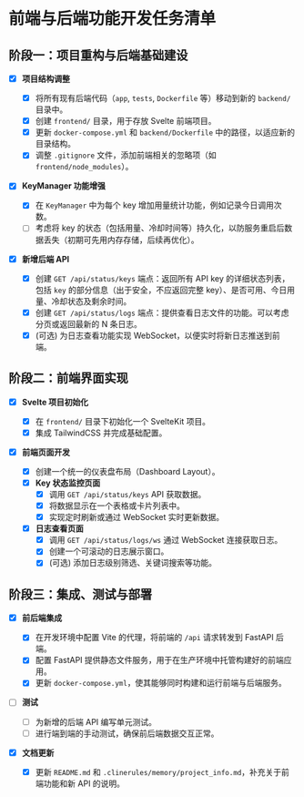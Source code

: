 # 前端与后端功能开发任务清单

## 阶段一：项目重构与后端基础建设

- [x] **项目结构调整**

  - [x] 将所有现有后端代码（`app`, `tests`, `Dockerfile` 等）移动到新的 `backend/` 目录中。
  - [x] 创建 `frontend/` 目录，用于存放 Svelte 前端项目。
  - [x] 更新 `docker-compose.yml` 和 `backend/Dockerfile` 中的路径，以适应新的目录结构。
  - [x] 调整 `.gitignore` 文件，添加前端相关的忽略项（如 `frontend/node_modules`）。

- [x] **KeyManager 功能增强**

  - [x] 在 `KeyManager` 中为每个 key 增加用量统计功能，例如记录今日调用次数。
  - [ ] 考虑将 key 的状态（包括用量、冷却时间等）持久化，以防服务重启后数据丢失（初期可先用内存存储，后续再优化）。

- [x] **新增后端 API**
  - [x] 创建 `GET /api/status/keys` 端点：返回所有 API key 的详细状态列表，包括 `key` 的部分信息（出于安全，不应返回完整 key）、是否可用、今日用量、冷却状态及剩余时间。
  - [x] 创建 `GET /api/status/logs` 端点：提供查看日志文件的功能。可以考虑分页或返回最新的 N 条日志。
  - [x] (可选) 为日志查看功能实现 WebSocket，以便实时将新日志推送到前端。

## 阶段二：前端界面实现

- [x] **Svelte 项目初始化**

  - [x] 在 `frontend/` 目录下初始化一个 SvelteKit 项目。
  - [x] 集成 TailwindCSS 并完成基础配置。

- [x] **前端页面开发**
  - [x] 创建一个统一的仪表盘布局（Dashboard Layout）。
  - [x] **Key 状态监控页面**
    - [x] 调用 `GET /api/status/keys` API 获取数据。
    - [x] 将数据显示在一个表格或卡片列表中。
    - [x] 实现定时刷新或通过 WebSocket 实时更新数据。
  - [x] **日志查看页面**
    - [x] 调用 `GET /api/status/logs/ws` 通过 WebSocket 连接获取日志。
    - [x] 创建一个可滚动的日志展示窗口。
    - [x] (可选) 添加日志级别筛选、关键词搜索等功能。

## 阶段三：集成、测试与部署

- [x] **前后端集成**

  - [x] 在开发环境中配置 Vite 的代理，将前端的 `/api` 请求转发到 FastAPI 后端。
  - [x] 配置 FastAPI 提供静态文件服务，用于在生产环境中托管构建好的前端应用。
  - [x] 更新 `docker-compose.yml`，使其能够同时构建和运行前端与后端服务。

- [ ] **测试**

  - [ ] 为新增的后端 API 编写单元测试。
  - [ ] 进行端到端的手动测试，确保前后端数据交互正常。

- [x] **文档更新**
  - [x] 更新 `README.md` 和 `.clinerules/memory/project_info.md`，补充关于前端功能和新 API 的说明。
